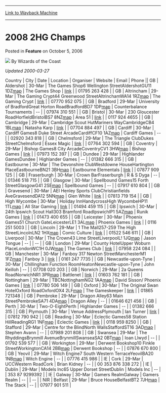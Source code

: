 
---
[Link to Wayback Machine](https://web.archive.org/web/20211025054110/https://magic.wizards.com/en/articles/archive/feature/2008-2hg-champs-2006-10-05)

[_metadata_:wayback_url]:- "https://magic.wizards.com/en/articles/archive/feature/2008-2hg-champs-2006-10-05"
[_metadata_:wayback_raw_url]:- "https://web.archive.org/web/20211025054110id_/https://magic.wizards.com/en/articles/archive/feature/2008-2hg-champs-2006-10-05"
[_metadata_:wayback_capture_timestamp]:- "2021-10-25 05:41:10+00:00"
[_metadata_:description]:- "Updated 2000-03-27CountryCityDateLocationOrganiserWebsiteEmailPhoneGBAldershot30-MarThe Games Shop6 Wellington StreetAldershotGU11 1DZmapThe Games Shoplink01795 263 428GBAltrincham29-MarThe Gaming Crypt44 Greenwood StreetAltrinchamWA14 1RZmapThe Gaming Cryptlink07770 952 075GBBradford29-MarUniversity of BradfordGreat Horton RoadBradfordBD7 1DPmapCounterbalance"
[_metadata_:generator]:- "Drupal 7 (http://drupal.org)"
---


2008 2HG Champs
===============



 Posted in **Feature**
 on October 5, 2006 






![](https://media.magic.wizards.com/styles/auth_small/public/images/person/wizards_author.jpg)
By Wizards of the Coast











*Updated 2000-03-27*



 Country | City | Date | Location | Organiser | Website | Email | Phone || GB | Aldershot | 30-Mar | The Games Shop6 Wellington StreetAldershotGU11 1DZ[map](http://www.google.com/maps?f=q&hl=en&q=GU11%201DZ,+uk&ie=UTF8&z=16&om=1) | The Games Shop | [link](http://www.the-games-shop-aldershot.com) |  | 01795 263 428 |
| GB | Altrincham | 29-Mar | The Gaming Crypt44 Greenwood StreetAltrinchamWA14 1RZ[map](http://www.google.com/maps?f=q&hl=en&q=WA14%201RZ,+uk&ie=UTF8&z=16&om=1) | The Gaming Crypt | [link](http://www.thegamingcrypt.com) |  | 07770 952 075 |
| GB | Bradford | 29-Mar | University of BradfordGreat Horton RoadBradfordBD7 1DP[map](http://www.google.com/maps?f=q&hl=en&q=BD7%201DP,+uk&ie=UTF8&z=16&om=1) | Counterbalance Tournaments | -- |  | 07974 310 551 |
| GB | Bristol | 30-Mar | 230 Gloucester RoadHorfieldBristolBS7 8NZ[map](http://www.google.com/maps?f=q&hl=en&q=BS7%208NZ,+uk&ie=UTF8&z=16&om=1) | Area 51 | [link](http://www.area51online.co.uk) |  | 0117 924 4655 |
| GB | Cambridge | 29-Mar | Cambridge Scout HutMariners WayCambridgeCB4 1BL[map](http://www.google.com/maps?f=q&hl=en&q=CB4%201BL,+uk&ie=UTF8&z=16&om=1) | Natasha Karp | [link](/en/articles/archive/magicthegatheringcom-author-archive-steve-conard-2002-03-01-0) |  | 07704 884 497 |
| GB | Cardiff | 30-Mar | Cardiff Games8 Duke Street ArcadeCardiffCF10 1AZ[map](http://www.google.com/maps?f=q&hl=en&q=CF10%201AZ,+uk&ie=UTF8&z=16&om=1) | Cardiff Games | -- |  | 02920 343 818 |
| GB | Chelmsford | 29-Mar | The Triangle ClubDukes StreetChelmsford | Essex Magic | [link](http://www.essexmagic.co.uk) |  | 07764 302 594 |
| GB | Coventry | 29-Mar | Bishop Games8 City ArcadeCoventryCV1 3HW[map](http://www.google.com/maps?f=q&hl=en&q=CV1%203HW,+uk&ie=UTF8&z=16&om=1) | Bishop Games | [link](http://www.bishopgames.co.uk) |  | 07973 152 397 |
| GB | Dundee | 29-Mar | Highlander GamesDundee | Highlander Games | -- |  | 01382 666 315 |
| GB | Eastbourne | 30-Mar | The Devonshire ClubWestdowne HouseHartington PlaceEastbourneBN21 3BH[map](http://www.google.com/maps?f=q&hl=en&q=BN21%203BH,+uk&ie=UTF8&z=16&om=1) | Eastbourne Elementals | [link](http://www.eastbourne-elemental.co.uk) |  | 07877 909 125 |
| GB | Fraserburgh | 30-Mar | Crown BarFraserburgh | R & S Dyga | -- |  | 01346 518 715 |
| GB | Glasgow | 30-Mar | Spellbound Games15 Forth StreetGlasgowG41 2SE[map](http://www.google.com/maps?f=q&hl=en&q=G41%202SE,+uk&ie=UTF8&z=16&om=1) | Spellbound Games | -- |  | 07917 610 804 |
| GB | Gravesend | 30-Mar | AEI Henley Sports ClubChristianfields AveGravesendDA12 5NN[map](http://www.google.com/maps?f=q&hl=en&q=DA12%205NN,+uk&ie=UTF8&z=16&om=1) | Glen White | [link](http://www.GravesendMagic.co.uk) |  | 07813 719 154 |
| GB | High Wycombe | 30-Mar | Holiday InnHandycrossHigh WycombeHP11 1TL[map](http://www.google.com/maps?f=q&hl=en&q=HP11%201TL,+uk&ie=UTF8&z=16&om=1) | All Star Gaming | [link](http://www.allstargaming.co.uk) |  | 01494 459 115 |
| GB | Ipswich | 30-Mar | 24th Ipswich Scout Hall303 Bramford RoadIpswichIP1 5AZ[map](http://www.google.com/maps?f=q&hl=en&q=IP1%205AZ,+uk&ie=UTF8&z=16&om=1) | Runik Games | [link](http://www.runikgames.com) |  | 01473 400 655 |
| GB | Leicester | 30-Mar | Phoenix Games51 Church GateLeicesterLE1 3AL[map](http://www.google.com/maps?f=q&hl=en&q=LE1%203AL,+uk&ie=UTF8&z=16&om=1) | Phoenix Games | [link](http://www.phoenix-games.co.uk) |  | 0116 251 5003 |
| GB | Lincoln | 29-Mar | 1 The Mall257-259 The High StreetLincolnLN2 1HX[map](http://www.google.com/maps?f=q&hl=en&q=LN2%201HX,+uk&ie=UTF8&z=16&om=1) | Comic Culture | [link](http://www.tgs.co.uk) |  | 01522 546 611 |
| GB | Liverpool | 30-Mar | The Crown43 Lime StreetLiverpoolL! 1JQ[map](http://www.google.com/maps?f=q&hl=en&q=L!%201JQ,+uk&ie=UTF8&z=16&om=1) | Jason Tongue | -- |  | -- |
| GB | London | 29-Mar | County HotelUpper Woburn PlaceLondonWC1H 0JW[map](http://www.google.com/maps?f=q&hl=en&q=WC1H%200JW,+uk&ie=UTF8&z=16&om=1) | The Games Club | [link](http://www.thegamesclub.org) |  | 07958 224 084 |
| GB | Manchester | 30-Mar | Fanboy 317 Newton StreetManchesterM1 1FZ[map](http://www.google.com/maps?f=q&hl=en&q=M1%201FZ,+uk&ie=UTF8&z=16&om=1) | Fanboy 3 | [link](http://www.fanboy3.co.uk) |  | 0161 247 7735 |
| GB | Newcastle-upon-Tyne | 30-Mar | Chillingham Function RoomHeatonNewcastle-upon-Tyne | John Keilloh | -- |  | 07708 020 203 |
| GB | Norwich | 29-Mar | 2a Queens RoadNorwichNR1 3PR[map](http://www.google.com/maps?f=q&hl=en&q=NR1%203PR,+uk&ie=UTF8&z=16&om=1) | Battlenet | [link](http://www.battlenet.co.uk) |  | 01603 762 181 |
| GB | Nottingham | 29-Mar | TBCNottinghamNG2 1AA[map](http://www.google.com/maps?f=q&hl=en&q=NG2%201AA,+uk&ie=UTF8&z=16&om=1) | David Sisson/ Phoenix Games | [link](http://www.nottingham-magic.co.uk/) |  | 07780 506 149 |
| GB | Oxford | 30-Mar | The Original Swan HotelOxford RoadOxfordOX4 2LF[map](http://www.google.com/maps?f=q&hl=en&q=OX4%202LF,+uk&ie=UTF8&z=16&om=1) | The Gameskeeper | [link](http://www.gameskeeper.co.uk) |  | 01865 721348 |
| GB | Pembroke | 29-Mar | Dragon Alley63 Main StreetPembrokeSA71 4DA[map](http://www.google.com/maps?f=q&hl=en&q=SA71%204DA,+uk&ie=UTF8&z=16&om=1) | Dragon Alley | -- |  | 01646 621 456 |
| GB | Perth | 30-Mar | Two-O-EightPerth | Highlander Games | -- |  | 01382 666 315 |
| GB | Plymouth | 30-Mar | Venue AddressPlymouth | Ian Turner | [link](http://www.mtgplymouth.co.uk) |  | 07812 790 942 |
| GB | Reading | 30-Mar | Eclectic Games58 Station HillReadingRG1 1NF[map](http://www.google.com/maps?f=q&hl=en&q=RG1%201NF,+uk&ie=UTF8&z=16&om=1) | Eclectic Games | [link](http://www.eclecticgames.co.uk) |  | 0118 959 8250 |
| GB | Stafford | 29-Mar | Centre for the BlindNorth WallsStaffordST16 3AD[map](http://www.google.com/maps?f=q&hl=en&q=ST16%203AD,+uk&ie=UTF8&z=16&om=1) | Stephen Avann | -- |  | 07989 201 808 |
| GB | Swansea | 29-Mar | The RhyddingsBrynmill AvenueBrynmillSwanseaSA2 0BT[map](http://www.google.com/maps?f=q&hl=en&q=SA2%200BT,+uk&ie=UTF8&z=16&om=1) | Ioan Llwyd | -- |  | 01792 539 577 |
| GB | Workington | 29-Mar | Derwent Bookshop10 Finkle StreetWorkingtonCA14 2BB[map](http://www.google.com/maps?f=q&hl=en&q=CA14%202BB,+uk&ie=UTF8&z=16&om=1) | Derwent Bookshop | -- |  | 07876 670 800 |
| GB | Yeovil | 29-Mar | Witch Engine7 South Western TerraceYeovilBA20 1NB[map](http://www.google.com/maps?f=q&hl=en&q=BA20%201NB,+uk&ie=UTF8&z=16&om=1) | Witch Engine | -- |  | 07776 415 986 |
| IE | Cork | 29-Mar | UCCWestern RoadCork | Brian Kidney | -- |  | 00 353 876 338 272 |
| IE | Dublin | 29-Mar | Models Inc65 Upper Dorset StreetDublin | Models Inc | -- |  | 353 87 9299392 |
| IE | Galway | 30-Mar | Gamers RealmGalway | Gamers Realm | -- |  | -- |
| NIR | Belfast | 29-Mar | Bruce HouseBelfastBT2 7JH[map](http://www.google.com/maps?f=q&hl=en&q=BT2%207JH,+uk&ie=UTF8&z=16&om=1) | The Stack | -- |  | 07977 901 511 |







